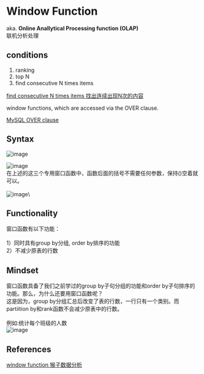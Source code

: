 # Window Function

aka. **Online Anallytical Processing function (OLAP)**  
联机分析处理

## conditions
1. ranking
2. top N
3. find consecutive N times items

[find consecutive N times items 找出连续出现N次的内容](https://mp.weixin.qq.com/s?__biz=MzAxMTMwNTMxMQ==&mid=2649250661&idx=1&sn=b017344c701fbfa02a87a88a1a2207cd&chksm=835fd355b4285a43d6c55c593f83bbc7aea1bb370df8f52210bb3b3f7f5c5f304c272d863a04&token=546838497&lang=zh_CN#rd)

window functions, which are accessed via the OVER clause. 

[MySQL OVER clause](https://learnsql.com/blog/over-clause-mysql/)

## Syntax
![image](https://user-images.githubusercontent.com/51430523/141248141-04691493-f800-4fc6-9092-66bba5240ae2.png)

![image](https://user-images.githubusercontent.com/51430523/141248351-69ee976c-d9fd-48bc-babd-1e57f3cb4b99.png)\
在上述的这三个专用窗口函数中，函数后面的括号不需要任何参数，保持()空着就可以。\
\
![image](https://user-images.githubusercontent.com/51430523/141248528-6aa729ba-9da6-4feb-9e7e-a55ed02465d1.png)\


## Functionality

窗口函数有以下功能：\
\
1）同时具有group by分组, order by排序的功能\
2）不减少原表的行数

## Mindset
窗口函数具备了我们之前学过的group by子句分组的功能和order by子句排序的功能。那么，为什么还要用窗口函数呢？\
这是因为，group by分组汇总后改变了表的行数，一行只有一个类别。而partiition by和rank函数不会减少原表中的行数。\
\
例如:统计每个班级的人数\
![image](https://user-images.githubusercontent.com/51430523/141248723-b90393d9-56d6-463c-8a21-502bf6c8ea6b.png)



## References
[window function 猴子数据分析](https://mp.weixin.qq.com/s?__biz=MzAxMTMwNTMxMQ==&mid=2649247566&idx=1&sn=f9c7018c299498673b38221db2ecd5cd&chksm=835fc77eb4284e68b7528fd7f75eedb8868a6740704af8559f8a5cbdd2867a49ffa21bf4e531&token=426730634&lang=zh_CN#rd)
